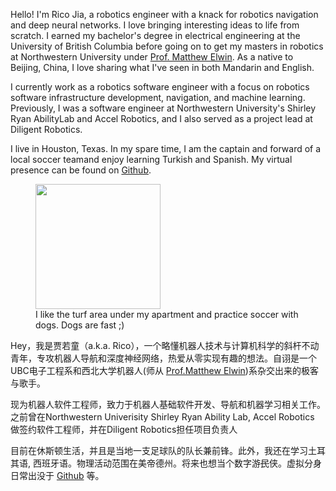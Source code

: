 Hello! I'm Rico Jia, a robotics engineer with a knack for robotics navigation and deep neural networks. I love bringing interesting ideas to life from scratch. I earned my bachelor's degree in electrical engineering at the University of British Columbia before going on to get my masters in robotics at Northwestern University under [Prof. Matthew Elwin](https://robotics.northwestern.edu/people/profiles/faculty/elwin-matt.html). As a native to Beijing, China, I love sharing what I've seen in both Mandarin and English. 

I currently  work as a robotics software engineer with a focus on robotics software infrastructure development, navigation, and machine learning. Previously, I was a software engineer at Northwestern University's Shirley Ryan AbilityLab and Accel Robotics, and I also served as a project lead at Diligent Robotics.

I live in Houston, Texas. In my spare time, I am the captain and forward of a local soccer teamand enjoy learning Turkish and Spanish. My virtual presence can be found on [Github](https://github.com/RicoJia).

<p align="center">
    <figure>
        <img src="https://github.com/user-attachments/assets/940f009f-d17f-438b-8d05-b540c5e18516" height="200" alt=""/>
        <figcaption> I like the turf area under my apartment and practice soccer with dogs. Dogs are fast ;) </figcaption>
    </figure>
</p>

Hey，我是贾若童（a.k.a. Rico），一个略懂机器人技术与计算机科学的斜杆不动青年，专攻机器人导航和深度神经网络，热爱从零实现有趣的想法。自诩是一个UBC电子工程系和西北大学机器人(师从 [Prof.Matthew Elwin](https://robotics.northwestern.edu/people/profiles/faculty/elwin-matt.html))系杂交出来的极客与歌手。

现为机器人软件工程师，致力于机器人基础软件开发、导航和机器学习相关工作。之前曾在Northwestern Univerisity Shirley Ryan Ability Lab, Accel Robotics 做签约软件工程师，并在Diligent Robotics担任项目负责人

目前在休斯顿生活，并且是当地一支足球队的队长兼前锋。此外，我还在学习土耳其语, 西班牙语。物理活动范围在美帝德州。将来也想当个数字游<del>民</del>侠。虚拟分身日常出没于 [Github](https://github.com/RicoJia) 等。
